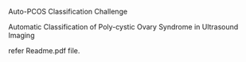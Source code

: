 Auto-PCOS Classification Challenge

Automatic Classification of Poly-cystic Ovary Syndrome in Ultrasound Imaging

refer Readme.pdf file.
